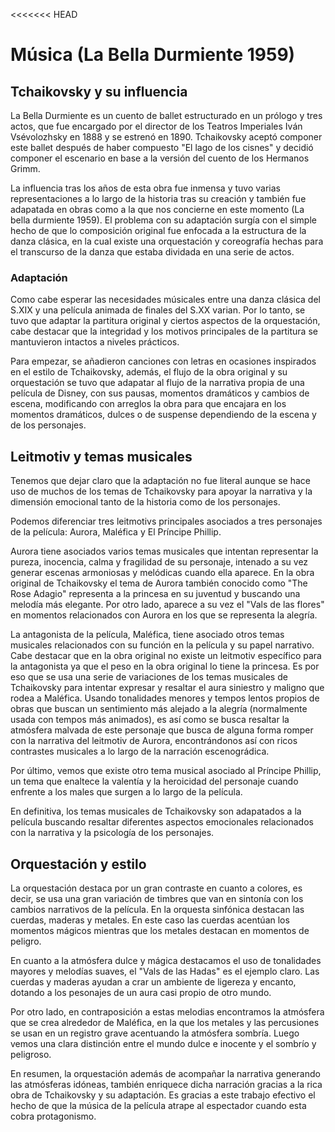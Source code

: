 <<<<<<< HEAD
# Música (La Bella Durmiente 1959)
## Tchaikovsky y su influencia
La Bella Durmiente es un cuento de ballet estructurado en un prólogo y tres actos, que fue encargado por el director de los Teatros Imperiales Iván Vsévolozhsky en 1888 y se estrenó en 1890. Tchaikovsky aceptó componer este ballet después de haber compuesto "El lago de los cisnes" y decidió componer el escenario en base a la versión del cuento de los Hermanos Grimm.

La influencia tras los años de esta obra fue inmensa y tuvo varias representaciones a lo largo de la historia tras su creación y también fue adapatada en obras como a la que nos concierne en este momento (La bella durmiente 1959). El problema con su adaptación surgía con el simple hecho de que lo composición original fue enfocada a la estructura de la danza clásica, en la cual existe una orquestación y coreografía hechas para el transcurso de la danza que estaba dividada en una serie de actos.

### Adaptación
Como cabe esperar las necesidades músicales entre una danza clásica del S.XIX y una película animada de finales del S.XX varian. Por lo tanto, se tuvo que adaptar la partitura original y ciertos aspectos de la orquestación, cabe destacar que la integridad y los motivos principales de la partitura se mantuvieron intactos a niveles prácticos.

Para empezar, se añadieron canciones con letras en ocasiones inspirados en el estilo de Tchaikovsky, además, el flujo de la obra original y su orquestación se tuvo que adapatar al flujo de la narrativa propia de una película de Disney, con sus pausas, momentos dramáticos y cambios de escena, modificando con arreglos la obra para que encajara en los momentos dramáticos, dulces o de suspense dependiendo de la escena y de los personajes.


## Leitmotiv y temas musicales
Tenemos que dejar claro que la adaptación no fue literal aunque se hace uso de muchos de los temas de Tchaikovsky para apoyar la narrativa y la dimensión emocional tanto de la historia como de los personajes.

Podemos diferenciar tres leitmotivs principales asociados a tres personajes de la película: Aurora, Maléfica y El Príncipe Phillip.

Aurora tiene asociados varios temas musicales que intentan representar la pureza, inocencia, calma y fragilidad de su personaje, intenado a su vez generar escenas armoniosas y melódicas cuando ella aparece. En la obra original de Tchaikovsky el tema de Aurora también conocido como "The Rose Adagio" representa a la princesa en su juventud y buscando una melodía más elegante. Por otro lado, aparece a su vez el "Vals de las flores" en momentos relacionados con Aurora en los que se representa la alegría.

La antagonista de la película, Maléfica, tiene asociado otros temas musicales relacionados con su función en la película y su papel narrativo. Cabe destacar que en la obra original no existe un leitmotiv específico para la antagonista ya que el peso en la obra original lo tiene la princesa. Es por eso que se usa una serie de variaciones de los temas musicales de Tchaikovsky para intentar expresar y resaltar el aura siniestro y maligno que rodea a Maléfica. Usando tonalidades menores y tempos lentos propios de obras que buscan un sentimiento más alejado a la alegría (normalmente usada con tempos más animados), es así como se busca resaltar la atmósfera malvada de este personaje que busca de alguna forma romper con la narrativa del leitmotiv de Aurora, encontrándonos así con ricos contrastes musicales a lo largo de la narración escenográdica.

Por último, vemos que existe otro tema musical asociado al Príncipe Phillip, un tema que enaltece la valentía y la heroicidad del personaje cuando enfrente a los males que surgen a lo largo de la película.

En definitiva, los temas musicales de Tchaikovsky son adapatados a la película buscando resaltar diferentes aspectos emocionales relacionados con la narrativa y la psicología de los personajes.

## Orquestación y estilo
La orquestación destaca por un gran contraste en cuanto a colores, es decir, se usa una gran variación de timbres que van en sintonía con los cambios narrativos de la película. En la orquesta sinfónica destacan las cuerdas, maderas y metales. En este caso las cuerdas acentúan los momentos mágicos mientras que los metales destacan en momentos de peligro.

En cuanto a la atmósfera dulce y mágica destacamos el uso de tonalidades mayores y melodías suaves, el "Vals de las Hadas" es el ejemplo claro. Las cuerdas y maderas ayudan a crar un ambiente de ligereza y encanto, dotando a los pesonajes de un aura casi propio de otro mundo.

Por otro lado, en contraposición a estas melodias encontramos la atmósfera que se crea alrededor de Maléfica, en la que los metales y las percusiones se usan en un registro grave acentuando la atmósfera sombría. Luego vemos una clara distinción entre el mundo dulce e inocente y el sombrío y peligroso.

En resumen, la orquestación además de acompañar la narrativa generando las atmósferas idóneas, también enriquece dicha narración gracias a la rica obra de Tchaikovsky y su adaptación. Es gracias a este trabajo efectivo el hecho de que la música de la película atrape al espectador cuando esta cobra protagonismo. 







